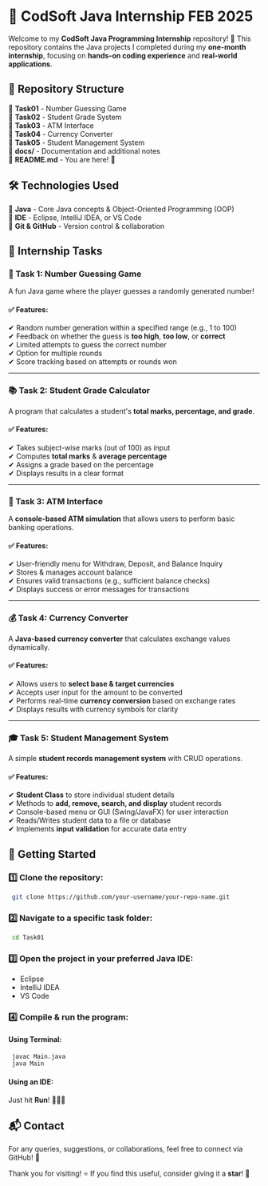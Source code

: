 # 🎯 CodSoft Java Internship FEB 2025

Welcome to my **CodSoft Java Programming Internship** repository! 🚀 This repository contains the Java projects I completed during my **one-month internship**, focusing on **hands-on coding experience** and **real-world applications**.

## 📂 Repository Structure
📁 **Task01** - Number Guessing Game  
📁 **Task02** - Student Grade System  
📁 **Task03** - ATM Interface  
📁 **Task04** - Currency Converter  
📁 **Task05** - Student Management System  
📁 **docs/** - Documentation and additional notes  
📄 **README.md** - You are here! 👀  

## 🛠 Technologies Used
🔹 **Java** - Core Java concepts & Object-Oriented Programming (OOP)  
🔹 **IDE** - Eclipse, IntelliJ IDEA, or VS Code  
🔹 **Git & GitHub** - Version control & collaboration  

## 📝 Internship Tasks

### 🎲 Task 1: Number Guessing Game  
A fun Java game where the player guesses a randomly generated number!  

#### ✅ Features:
✔ Random number generation within a specified range (e.g., 1 to 100)  
✔ Feedback on whether the guess is **too high**, **too low**, or **correct**  
✔ Limited attempts to guess the correct number  
✔ Option for multiple rounds  
✔ Score tracking based on attempts or rounds won  

---
### 📚 Task 2: Student Grade Calculator  
A program that calculates a student's **total marks, percentage, and grade**.  

#### ✅ Features:
✔ Takes subject-wise marks (out of 100) as input  
✔ Computes **total marks** & **average percentage**  
✔ Assigns a grade based on the percentage  
✔ Displays results in a clear format  

---
### 🏧 Task 3: ATM Interface  
A **console-based ATM simulation** that allows users to perform basic banking operations.  

#### ✅ Features:
✔ User-friendly menu for Withdraw, Deposit, and Balance Inquiry  
✔ Stores & manages account balance  
✔ Ensures valid transactions (e.g., sufficient balance checks)  
✔ Displays success or error messages for transactions  

---
### 💰 Task 4: Currency Converter  
A **Java-based currency converter** that calculates exchange values dynamically.  

#### ✅ Features:
✔ Allows users to **select base & target currencies**  
✔ Accepts user input for the amount to be converted  
✔ Performs real-time **currency conversion** based on exchange rates  
✔ Displays results with currency symbols for clarity  

---
### 🎓 Task 5: Student Management System  
A simple **student records management system** with CRUD operations.  

#### ✅ Features:
✔ **Student Class** to store individual student details  
✔ Methods to **add, remove, search, and display** student records  
✔ Console-based menu or GUI (Swing/JavaFX) for user interaction  
✔ Reads/Writes student data to a file or database  
✔ Implements **input validation** for accurate data entry  

## 🚀 Getting Started
### 1️⃣ Clone the repository:
```bash
 git clone https://github.com/your-username/your-repo-name.git
```

### 2️⃣ Navigate to a specific task folder:
```bash
 cd Task01
```

### 3️⃣ Open the project in your preferred Java IDE:
- Eclipse
- IntelliJ IDEA
- VS Code

### 4️⃣ Compile & run the program:
#### Using Terminal:
```bash
 javac Main.java
 java Main
```
#### Using an IDE:
Just hit **Run**! 🏃‍♂️💨

## 📬 Contact
For any queries, suggestions, or collaborations, feel free to connect via GitHub! 🤝

Thank you for visiting! ⭐ If you find this useful, consider giving it a **star**! 🌟

